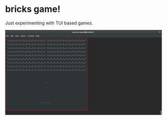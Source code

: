 bricks game!
============

Just experimenting with TUI based games.


![bricks](https://github.com/opensourcegeek/bricks/blob/master/images/sample_bounce.gif "Bricks")




